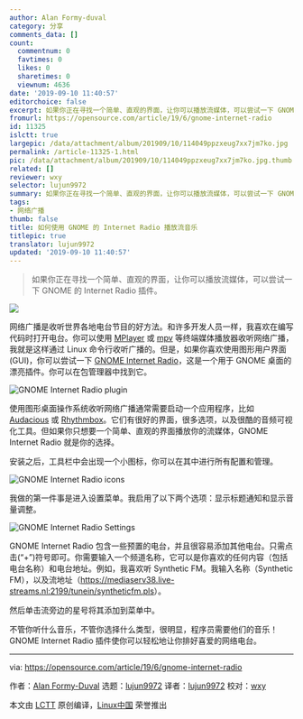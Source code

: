 ```yaml
---
author: Alan Formy-duval
category: 分享
comments_data: []
count:
  commentnum: 0
  favtimes: 0
  likes: 0
  sharetimes: 0
  viewnum: 4636
date: '2019-09-10 11:40:57'
editorchoice: false
excerpt: 如果你正在寻找一个简单、直观的界面，让你可以播放流媒体，可以尝试一下 GNOME 的 Internet Radio 插件。
fromurl: https://opensource.com/article/19/6/gnome-internet-radio
id: 11325
islctt: true
largepic: /data/attachment/album/201909/10/114049ppzxeug7xx7jm7ko.jpg
permalink: /article-11325-1.html
pic: /data/attachment/album/201909/10/114049ppzxeug7xx7jm7ko.jpg.thumb.jpg
related: []
reviewer: wxy
selector: lujun9972
summary: 如果你正在寻找一个简单、直观的界面，让你可以播放流媒体，可以尝试一下 GNOME 的 Internet Radio 插件。
tags:
- 网络广播
thumb: false
title: 如何使用 GNOME 的 Internet Radio 播放流音乐
titlepic: true
translator: lujun9972
updated: '2019-09-10 11:40:57'
---
```



> 
> 如果你正在寻找一个简单、直观的界面，让你可以播放流媒体，可以尝试一下 GNOME 的 Internet Radio 插件。
> 
> 
> 


![](/data/attachment/album/201909/10/114049ppzxeug7xx7jm7ko.jpg)


网络广播是收听世界各地电台节目的好方法。和许多开发人员一样，我喜欢在编写代码时打开电台。你可以使用 [MPlayer](https://opensource.com/article/18/12/linux-toy-mplayer) 或 [mpv](https://mpv.io/) 等终端媒体播放器收听网络广播，我就是这样通过 Linux 命令行收听广播的。但是，如果你喜欢使用图形用户界面 (GUI)，你可以尝试一下 [GNOME Internet Radio](https://extensions.gnome.org/extension/836/internet-radio/)，这是一个用于 GNOME 桌面的漂亮插件。你可以在包管理器中找到它。


![GNOME Internet Radio plugin](/data/attachment/album/201909/10/114101if8uw9frzhz98rwm.png "GNOME Internet Radio plugin")


使用图形桌面操作系统收听网络广播通常需要启动一个应用程序，比如 [Audacious](https://audacious-media-player.org/) 或 [Rhythmbox](https://help.gnome.org/users/rhythmbox/stable/)。它们有很好的界面，很多选项，以及很酷的音频可视化工具。但如果你只想要一个简单、直观的界面播放你的流媒体，GNOME Internet Radio 就是你的选择。


安装之后，工具栏中会出现一个小图标，你可以在其中进行所有配置和管理。


![GNOME Internet Radio icons](/data/attachment/album/201909/10/114101zbbkktlye7pxzbfy.png "GNOME Internet Radio icons")


我做的第一件事是进入设置菜单。我启用了以下两个选项：显示标题通知和显示音量调整。


![GNOME Internet Radio Settings](/data/attachment/album/201909/10/114101f89bt5icmb9tmiq7.png "GNOME Internet Radio Settings")


GNOME Internet Radio 包含一些预置的电台，并且很容易添加其他电台。只需点击(“+”)符号即可。你需要输入一个频道名称，它可以是你喜欢的任何内容（包括电台名称）和电台地址。例如，我喜欢听 Synthetic FM。我输入名称（Synthetic FM），以及流地址（<https://mediaserv38.live-streams.nl:2199/tunein/syntheticfm.pls>）。


然后单击流旁边的星号将其添加到菜单中。


不管你听什么音乐，不管你选择什么类型，很明显，程序员需要他们的音乐！GNOME Internet Radio 插件使你可以轻松地让你排好喜爱的网络电台。




---


via: <https://opensource.com/article/19/6/gnome-internet-radio>


作者：[Alan Formy-Duval](https://opensource.com/users/alanfdoss/users/r3bl) 选题：[lujun9972](https://github.com/lujun9972) 译者：[lujun9972](https://github.com/lujun9972) 校对：[wxy](https://github.com/wxy)


本文由 [LCTT](https://github.com/LCTT/TranslateProject) 原创编译，[Linux中国](https://linux.cn/) 荣誉推出